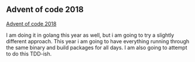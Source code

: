 Advent of code 2018
-------------------

[Advent of code 2018](https://adventofcode.com/2018)

I am doing it in golang this year as well, but i am going to try a slightly
different approach. This year i am going to have everything running through
the same binary and build packages for all days. I am also going to attempt
to do this TDD-ish.

